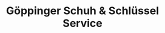 ---
title: "Göppinger Schuh & Schlüssel Service"
url: /goeppingen/goeppinger-schuh-und-schluessel-service/
shop: Schlüsseldienst
---